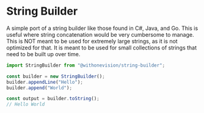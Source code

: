 # String Builder

A simple port of a string builder like those found in C#, Java, and
Go.  This is useful where string concatenation would be very cumbersome
to manage.  This is NOT meant to be used for extremely large strings, as it is
not optimized for that.  It is meant to be used for small collections of strings that
need to be built up over time.

```typescript
import StringBuilder from "@withonevision/string-builder";

const builder = new StringBuilder();
builder.appendLine("Hello");
builder.append("World");

const output = builder.toString();
// Hello World
```
